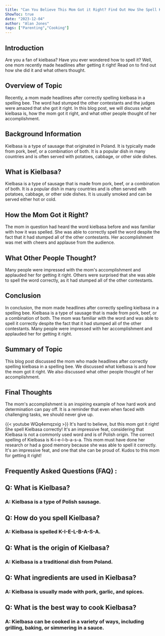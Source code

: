 ```yaml
---
title: "Can You Believe This Mom Got it Right? Find Out How She Spell Kielbasa!"
ShowToc: true 
date: "2023-12-04"
author: "Alan Jones" 
tags: ["Parenting","Cooking"]
---
```

## Introduction

Are you a fan of kielbasa? Have you ever wondered how to spell it? Well, one mom recently made headlines after getting it right! Read on to find out how she did it and what others thought.

## Overview of Topic

Recently, a mom made headlines after correctly spelling kielbasa in a spelling bee. The word had stumped the other contestants and the judges were amazed that she got it right. In this blog post, we will discuss what kielbasa is, how the mom got it right, and what other people thought of her accomplishment.

## Background Information

Kielbasa is a type of sausage that originated in Poland. It is typically made from pork, beef, or a combination of both. It is a popular dish in many countries and is often served with potatoes, cabbage, or other side dishes.

## What is Kielbasa?

Kielbasa is a type of sausage that is made from pork, beef, or a combination of both. It is a popular dish in many countries and is often served with potatoes, cabbage, or other side dishes. It is usually smoked and can be served either hot or cold.

## How the Mom Got it Right?

The mom in question had heard the word kielbasa before and was familiar with how it was spelled. She was able to correctly spell the word despite the fact that it had stumped all of the other contestants. Her accomplishment was met with cheers and applause from the audience.

## What Other People Thought?

Many people were impressed with the mom's accomplishment and applauded her for getting it right. Others were surprised that she was able to spell the word correctly, as it had stumped all of the other contestants.

## Conclusion

In conclusion, the mom made headlines after correctly spelling kielbasa in a spelling bee. Kielbasa is a type of sausage that is made from pork, beef, or a combination of both. The mom was familiar with the word and was able to spell it correctly despite the fact that it had stumped all of the other contestants. Many people were impressed with her accomplishment and applauded her for getting it right. 

## Summary of Topic

This blog post discussed the mom who made headlines after correctly spelling kielbasa in a spelling bee. We discussed what kielbasa is and how the mom got it right. We also discussed what other people thought of her accomplishment.

## Final Thoughts

The mom's accomplishment is an inspiring example of how hard work and determination can pay off. It is a reminder that even when faced with challenging tasks, we should never give up.

{{< youtube WQq4emqzxig >}} 
It's hard to believe, but this mom got it right! She spell Kielbasa correctly! It's an impressive feat, considering that Kielbasa is not a commonly used word and is of Polish origin. The correct spelling of Kielbasa is K-i-e-l-b-a-s-a. This mom must have done her research or had a good memory because she was able to spell it correctly. It's an impressive feat, and one that she can be proud of. Kudos to this mom for getting it right!

## Frequently Asked Questions (FAQ) :
<h2>Q: What is Kielbasa?</h2> 

<h3>A: Kielbasa is a type of Polish sausage.</h3>

<h2>Q: How do you spell Kielbasa?</h2>

<h3>A: Kielbasa is spelled K-I-E-L-B-A-S-A.</h3>

<h2>Q: What is the origin of Kielbasa?</h2>

<h3>A: Kielbasa is a traditional dish from Poland.</h3>

<h2>Q: What ingredients are used in Kielbasa?</h2>

<h3>A: Kielbasa is usually made with pork, garlic, and spices.</h3>

<h2>Q: What is the best way to cook Kielbasa?</h2>

<h3>A: Kielbasa can be cooked in a variety of ways, including grilling, baking, or simmering in a sauce.</h3>





